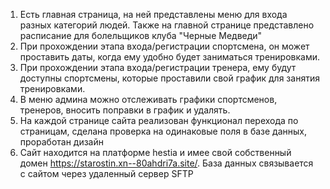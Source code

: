 1) Есть главная страница, на ней представлены меню для входа разных категорий людей. Также на главной странице представлено расписание для болельщиков клуба "Черные Медведи"
2) При прохождении этапа входа/регистрации спортсмена, он может проставить даты, когда ему удобно будет заниматься тренировками.
3) При прохождении этапа входа/регистрации тренера, ему будут доступны спортсмены, которые проставили свой график для занятия тренировками.
4) В меню админа можно отслеживать графики спортсменов, тренеров, вносить поправки в график и удалять.
5) На каждой странице сайта реализован функционал перехода по страницам, сделана проверка на одинаковые поля в базе данных, проработан дизайн
6) Сайт находится на платформе hestia и имее свой собственный домен https://starostin.xn--80ahdri7a.site/. База данных связывается с сайтом через удаленный сервер SFTP
